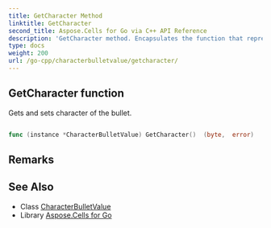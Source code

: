 ```yaml
---
title: GetCharacter Method 
linktitle: GetCharacter
second_title: Aspose.Cells for Go via C++ API Reference
description: 'GetCharacter method. Encapsulates the function that represents getcharacter in Go.'
type: docs
weight: 200
url: /go-cpp/characterbulletvalue/getcharacter/
---
```


## GetCharacter function

Gets and sets character of the bullet.

```go

func (instance *CharacterBulletValue) GetCharacter()  (byte,  error) 

```

## Remarks


## See Also

* Class [CharacterBulletValue](../)
* Library [Aspose.Cells for Go](../../)

